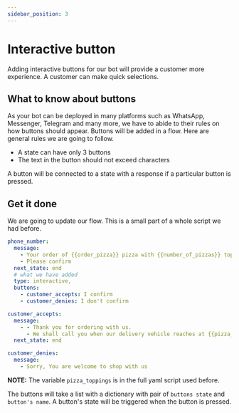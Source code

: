 ```yaml
---
sidebar_position: 3
---
```


# Interactive button

Adding interactive buttons for our bot will provide a customer more experience. A customer can make quick selections.

## What to know about buttons

As your bot can be deployed in many platforms such as WhatsApp, Messenger, Telegram and many more, we have to abide to their rules on how buttons should appear. Buttons will be added in a flow.
Here are general rules we are going to follow.

- A state can have only 3 buttons
- The text in the button should not exceed characters

A button will be connected to a state with a response if a particular button is pressed.

## Get it done

We are going to update our flow. This is a small part of a whole script we had before.

```yaml
phone_number:
  message:
    - Your order of {{order_pizza}} pizza with {{number_of_pizzas}} toppings has been placed.
    - Please confirm
  next_state: end
  # what we have added
  type: interactive,
  buttons:
    - customer_accepts: I confirm
    - customer_denies: I don't confirm 

customer_accepts:
  message:
    - - Thank you for ordering with us. 
      - We shall call you when our delivery vehicle reaches at {{pizza_toppings}}
  next_state: end

customer_denies:
  message:
    - Sorry, You are welcome to shop with us
```

**NOTE:** The variable `pizza_toppings` is in the full yaml script used before.

The buttons will take a list with a dictionary with pair of `buttons state` and `button's name`. A button's state will be triggered when the button is pressed.

